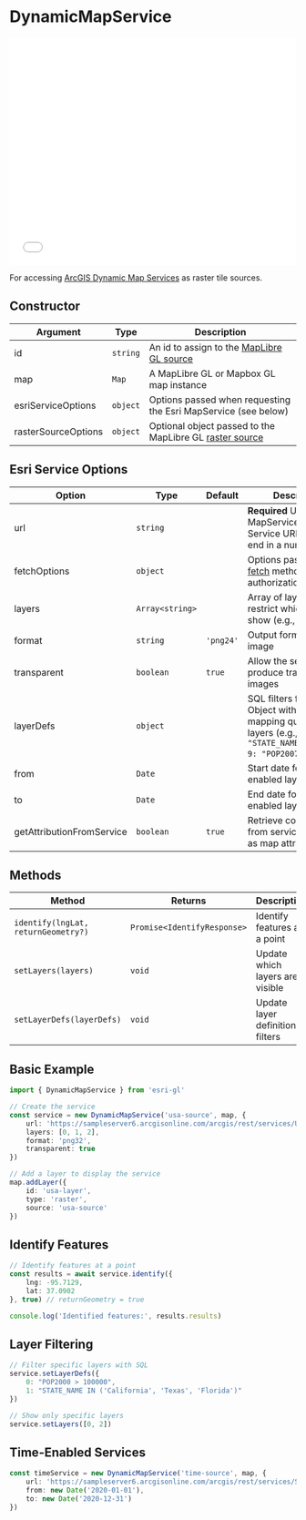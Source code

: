 # DynamicMapService

<iframe src="/examples/basic-viewer.html" width="100%" height="400" frameBorder="0" style={{border: '1px solid #ccc', borderRadius: '8px', marginBottom: '20px'}}></iframe>

For accessing [ArcGIS Dynamic Map Services](https://developers.arcgis.com/rest/services-reference/map-service.htm) as raster tile sources.

## Constructor

| Argument | Type | Description |
|----------|------|-------------|
| id | `string` | An id to assign to the [MapLibre GL source](https://maplibre.org/maplibre-gl-js-docs/api/map/#map#addsource) |
| map | `Map` | A MapLibre GL or Mapbox GL map instance |
| esriServiceOptions | `object` | Options passed when requesting the Esri MapService (see below) |
| rasterSourceOptions | `object` | Optional object passed to the MapLibre GL [raster source](https://maplibre.org/maplibre-style-spec/sources/#raster) |

## Esri Service Options

| Option | Type | Default | Description |
|--------|------|---------|-------------|
| url | `string` | | **Required** URL of the MapService (Note: Map Service URLs do not end in a number) |
| fetchOptions | `object` | | Options passed to the [fetch](https://developer.mozilla.org/en-US/docs/Web/API/fetch) method for authorization headers |
| layers | `Array<string>` | | Array of layer IDs to restrict which layers to show (e.g., `[1, 2, 3]`) |
| format | `string` | `'png24'` | Output format of the image |
| transparent | `boolean` | `true` | Allow the server to produce transparent images |
| layerDefs | `object` | | SQL filters for features. Object with keys mapping queries to layers (e.g., `{ 3: "STATE_NAME='Kansas'", 9: "POP2007>25000" }`) |
| from | `Date` | | Start date for time-enabled layers |
| to | `Date` | | End date for time-enabled layers |
| getAttributionFromService | `boolean` | `true` | Retrieve copyrightText from service and add as map attribution |

## Methods

| Method | Returns | Description |
|--------|---------|-------------|
| `identify(lngLat, returnGeometry?)` | `Promise<IdentifyResponse>` | Identify features at a point |
| `setLayers(layers)` | `void` | Update which layers are visible |
| `setLayerDefs(layerDefs)` | `void` | Update layer definition filters |

## Basic Example

```typescript
import { DynamicMapService } from 'esri-gl'

// Create the service
const service = new DynamicMapService('usa-source', map, {
    url: 'https://sampleserver6.arcgisonline.com/arcgis/rest/services/USA/MapServer',
    layers: [0, 1, 2],
    format: 'png32',
    transparent: true
})

// Add a layer to display the service
map.addLayer({
    id: 'usa-layer',
    type: 'raster', 
    source: 'usa-source'
})
```

## Identify Features

```typescript
// Identify features at a point
const results = await service.identify({
    lng: -95.7129,
    lat: 37.0902  
}, true) // returnGeometry = true

console.log('Identified features:', results.results)
```

## Layer Filtering

```typescript
// Filter specific layers with SQL
service.setLayerDefs({
    0: "POP2000 > 100000",
    1: "STATE_NAME IN ('California', 'Texas', 'Florida')"
})

// Show only specific layers
service.setLayers([0, 2])
```

## Time-Enabled Services

```typescript
const timeService = new DynamicMapService('time-source', map, {
    url: 'https://sampleserver6.arcgisonline.com/arcgis/rest/services/SampleWorldCities/MapServer',
    from: new Date('2020-01-01'),
    to: new Date('2020-12-31')
})
```